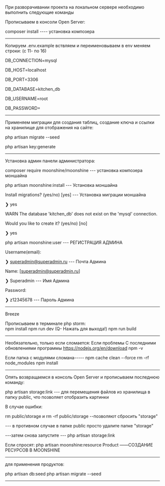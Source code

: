 При разворачивании проекта на локальном сервере необходимо выполнить следующие команды

Прописываем в консоли  Open Server:

composer install ---- установка композера 

____
Копируем .env.example вствляем и переименовываем в env меняем строки:
(с 11- по 16)  

DB_CONNECTION=mysql 

DB_HOST=localhost 

DB_PORT=3306 

DB_DATABASE=kitchen_db 

DB_USERNAME=root 

DB_PASSWORD= 

____
Применяем миграции для создания таблиц, создание ключа и ссылки на хранилище  для отображения на сайте:

<!-- php artisan migrate  -->
php artisan migrate --seed

php artisan key:generate 
____
Установка админ панели администратора:

composer require moonshine/moonshine --- установка композера моншайна

php artisan moonshine:install --- Установка моншайна

Install migrations? (yes/no) [yes]  --- Установка миграции моншайна

❯ yes

WARN  The database 'kitchen_db' does not exist on the 'mysql' connection.

Would you like to create it? (yes/no) [no]

❯ yes

php artisan moonshine:user --- РЕГИСТРАЦИЯ АДМИНА

Username(email):

❯ superadmin@superadmin.ru --- Почта Админа

Name: [superadmin@superadmin.ru]

❯ Superadmin --- Имя Админа

Password:

❯ z12345678 --- Пароль Админа
__________________________________________________________________

Breeze

<!-- При первичной установке:
composer require laravel/breeze --dev
php artisan breeze:install -->
 
<!-- php artisan migrate -->

Прописываем в терминале php storm:  
npm install
npm run dev  (Q- Нажать для выхода!)
npm run build
____________________________________________________________________


Необязательно, только если сломается:
Если проблемы С последними обновлениями программы
https://nodejs.org/en/download
npm -v

Если папка с модулями сломана-----
npm cache clean --force
rm -rf node_modules
npm install

__________________________________________________________________

Опять возвращаемся в консоль Open Server и прописываем последнюю команду:

php artisan storage:link --- для перемещения файлов из хранилища в папку public, что позволяет отобразить картинки


В случае ошибки:

rm public/storage  и  rm -rf public/storage  --позволяют сбросить "storage" 

--- в противном случае в папке public просто удалите папке "storage"

---затем снова запустите --- php artisan storage:link


 Если спросят:
php artisan moonshine:resource Product  ——СОЗДАНИЕ РЕСУРСОВ В MOONSHINE
__________________________________________________________________
для применения продуктов:

php artisan db:seed
php artisan migrate --seed
__________________________________________________________________
